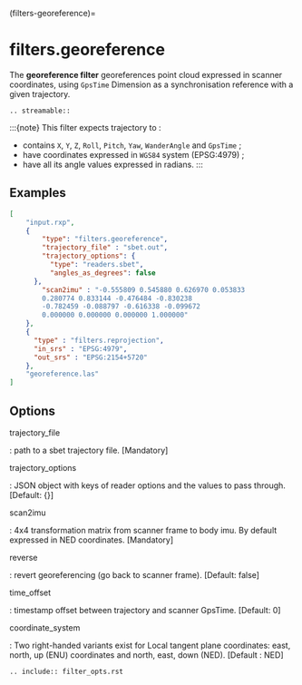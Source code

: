 (filters-georeference)=

# filters.georeference

The **georeference filter** georeferences point cloud expressed in scanner coordinates,
using `GpsTime` Dimension as a synchronisation reference with a given trajectory.

```{eval-rst}
.. streamable::
```

:::{note}
This filter expects trajectory to :

- contains `X`, `Y`, `Z`, `Roll`, `Pitch`, `Yaw`, `WanderAngle` and `GpsTime` ;
- have coordinates expressed in `WGS84` system (EPSG:4979) ;
- have all its angle values expressed in radians.
:::

## Examples

```json
[
    "input.rxp",
    {
        "type": "filters.georeference",
        "trajectory_file" : "sbet.out",
        "trajectory_options": {
          "type": "readers.sbet",
          "angles_as_degrees": false
      },
        "scan2imu" : "-0.555809 0.545880 0.626970 0.053833
        0.280774 0.833144 -0.476484 -0.830238
        -0.782459 -0.088797 -0.616338 -0.099672
        0.000000 0.000000 0.000000 1.000000"
    },
    {
      "type" : "filters.reprojection",
      "in_srs" : "EPSG:4979",
      "out_srs" : "EPSG:2154+5720"
    },
    "georeference.las"
]
```

## Options

trajectory_file

: path to a sbet trajectory file. \[Mandatory\]

trajectory_options

: JSON object with keys of reader options and the values to pass through. \[Default: {}\]

scan2imu

: 4x4 transformation matrix from scanner frame to body imu. By default expressed in NED coordinates. \[Mandatory\]

reverse

: revert georeferencing (go back to scanner frame). \[Default: false\]

time_offset

: timestamp offset between trajectory and scanner GpsTime. \[Default: 0\]

coordinate_system

: Two right-handed variants exist for Local tangent plane coordinates: east, north, up (ENU) coordinates and north, east, down (NED). \[Default : NED\]

```{eval-rst}
.. include:: filter_opts.rst
```
